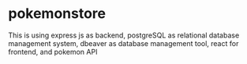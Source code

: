 # pokemonstore
This is using express js as backend, postgreSQL as relational database management system, dbeaver as database management tool, react for frontend, and pokemon API
